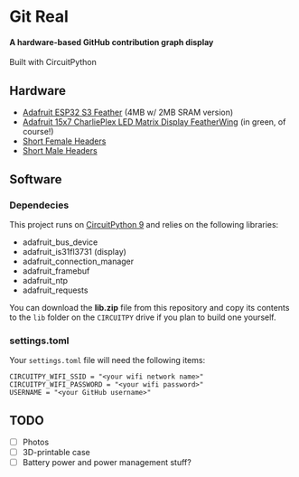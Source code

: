 
# Git Real
#### A hardware-based GitHub contribution graph display

Built with CircuitPython

## Hardware
- [Adafruit ESP32 S3 Feather](https://www.adafruit.com/product/5477) (4MB w/ 2MB SRAM version)
- [Adafruit 15x7 CharliePlex LED Matrix Display FeatherWing](https://www.adafruit.com/product/3136) (in green, of course!)
- [Short Female Headers](https://www.adafruit.com/product/2940)
- [Short Male Headers](https://www.adafruit.com/product/3002)

## Software

### Dependecies

This project runs on [CircuitPython 9](https://circuitpython.org/board/adafruit_feather_esp32s3_4mbflash_2mbpsram/) and relies on the following libraries:

- adafruit_bus_device
- adafruit_is31fl3731 (display)
- adafruit_connection_manager
- adafruit_framebuf
- adafruit_ntp
- adafruit_requests

You can download the **lib.zip** file from this repository and copy its contents to the `lib` folder on the `CIRCUITPY` drive if you plan to build one yourself.

### settings.toml

Your `settings.toml` file will need the following items:
```
CIRCUITPY_WIFI_SSID = "<your wifi network name>"
CIRCUITPY_WIFI_PASSWORD = "<your wifi password>"
USERNAME = "<your GitHub username>"
```

## TODO

- [ ] Photos
- [ ] 3D-printable case
- [ ] Battery power and power management stuff?
